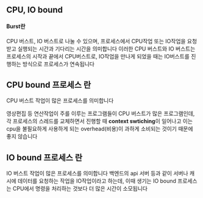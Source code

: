 ## CPU, IO bound

#### Burst란

CPU 버스트, IO 버스트로 나눌 수 있으며, 프로세스에서 CPU작업 또는 IO작업을 요청받고 실행되는 시간과 기다리는 시간을 의미합니다
이러한 CPU 버스트와 IO 버스트는 프로세스의 시작과 끝에서 CPU버스트로, IO작업을 만나게 되었을 때는 IO버스트를 진행하는 방식으로 프로세스가 연속됩니다

## CPU bound 프로세스 란

CPU 버스트 작업이 많은 프로세스를 의미합니다

영상편집 등 연산작업이 주를 이루는 프로그램들이 CPU 버스트가 많은 프로그램인데, 각 프로세스의 스레드를 교체하면서 진행할 때 **context swtiching**이 일어나고 이는 cpu을 불필요하게 사용하게 되는 overhead(비용)이 과하게 소비되는 것이기 때문에 좋지 않습니다

## IO bound 프로세스 란

IO 버스트 작업이 많은 프로세스를 의미합니다
백엔드의 api 서버 등과 같이 서버나 캐시에 데이터를 요청하는 작업을 IO작업이라고 하는데, 이때 생기는 IO bound 프로세스는 CPU에서 명령을 처리하는 것보다 더 많은 시간이 소모됩니다

